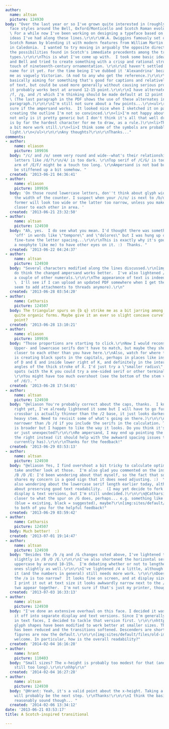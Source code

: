 ```yaml
---
author:
  name: altsan
  picture: 124930
body: "Over the last year or so I've grown quite interested in (roughly) nineteenth-century
  face styles around the Bell, Oxford/Monticello and Scotch Roman evolutionary tree.
  \ For a while now I've been working on designing a typeface based on some of the
  ideas I've had along these lines.\r\n\r\nW.A. Dwiggins famously set out to tame
  Scotch Roman by blending it with modern features from William Martin's work, resulting
  in Caledonia.  I wanted to try moving in arguably the opposite direction: exploring
  the possibilities found in Scotch's immediate precedents among the transitional
  types.\r\n\r\nThis is what I've come up with.  I took some basic ideas from Scotch
  and Bell and tried to create something with a crisp and rational structure but a
  touch of nineteenth-century ornamentation. \r\n\r\nI haven't settled on a final
  name for it yet. For the time being I've dubbed it 'Alexandrina' because it strikes
  me as vaguely Victorian. (A nod to any who get the reference.)\r\n\r\n[img:sites/default/files/old-images/alexandrina_5136.png]\r\n\r\nI'm
  basically aiming for something that's good for captions and relatively short snippets
  of text, but could be used more generally without causing serious problems.  I think
  it probably works best at around 12-15 point.\r\n\r\nI have alternate versions of
  /f, /g, and /t which I'm thinking should be made default at 12 point size and below.
  \ (The last paragraph in the PDF shows the use of these alternates in a 12-point
  paragraph.)\r\n\r\nI'm still not sure about a few points...\r\n<ul>\r\n<li>I'm not
  sure if the ampersand works.  It looked nice when I sketched it on paper, but after
  creating the outline I'm not so convinced.\r\n<li>I'm not happy about the @ sign...
  not only is it pretty generic but I don't think it's all that well drawn.  (This
  is by far the hardest character for me to draw, as a rule.)\r\n<li>The numbers need
  a bit more work still.\r\n<li>I think some of the symbols are probably a bit too
  light.\r\n</ul>\r\n\r\nAny thoughts?\r\n\r\nThanks..."
comments:
- author:
    name: eliason
    picture: 109936
  body: "/c/ and /o/ seem very round and wide--what's their relationship to bowled
    letters like /d/?\r\n/4/ is too dark. \r\nTop serif of /C/G/ is too light. Middle
    arm of /E/F/ might be a touch too long. \r\nAmpersand is not bad but could perhaps
    be stiffened up a bit somehow. "
  created: '2013-06-21 04:36:41'
- author:
    name: eliason
    picture: 109936
  body: 'On those round lowercase letters, don''t think about glyph width but rather
    the width of the counter. I suspect when your /c/o/ is next to /b/d/p/q/, the
    former will look too wide or the latter too narrow, unless you make those counters
    closer to each other in area. '
  created: '2013-06-21 23:32:50'
- author:
    name: altsan
    picture: 124930
  body: "Ah, yes.  I do see what you mean. I'd thought there was something faintly
    'off' in words like \"tempore\" and \"dolores\" but I was hung up on trying to
    fine-tune the letter spacing...\r\n\r\nThis is exactly why it's good (esp. for
    a neophyte like me) to have other eyes on it. :)  Thanks. "
  created: '2013-06-22 04:24:37'
- author:
    name: altsan
    picture: 124930
  body: "Several characters modified along the lines discussed.\r\n[img:sites/default/files/old-images/alexandrina1_4073.png]\r\n\r\nI
    do think the changed ampersand works better.  I've also lightened /4 and tweaked
    a couple of other numerals.\r\n\r\nThe appearance of text is indeed somewhat improved.
    \  I'll see if I can upload an updated PDF somewhere when I get the chance (can't
    seem to add attachments to threads anymore).\r\n"
  created: '2013-06-28 03:54:20'
- author:
    name: Catharsis
    picture: 124507
  body: The triangular spurs on {b q} strike me as a bit jarring among the otherwise
    quite organic forms. Maybe give it an ever so slight concave curve? And/or a finite-width
    point?
  created: '2013-06-28 13:10:21'
- author:
    name: eliason
    picture: 109936
  body: "Those proportions are starting to click.\r\nNow I would reconsider the serif-length.
    Upper- and lowercase serifs don't have to match, but maybe they should be a little
    closer to each other than you have here.\r\nAlso, watch for where too much bracketing
    is creating black spots in the capitals, perhaps in places like inside lower left
    of D and E and inside lower right of K, and definitely in the interior acute serif
    angles of the thick stroke of X. I'd just try a \"smaller radius\" curve in those
    spots (with the K you could try a one-sided serif or other terminal for the leg).
    \r\nYou might have too much overshoot (see the bottom of the stem vs. the bowl
    of /d/). "
  created: '2013-06-28 17:54:01'
- author:
    name: altsan
    picture: 124930
  body: "@eliason You're probably correct about the caps, thanks.  I know /4 isn't
    right yet, I've already lightened it some but I will have to go further.  (The
    crossbar is actually thinner than the /2 base, it just looks darker next to the
    heavy stem. Need to revisit some of what's going on there.)\r\n\r\n/o is slightly
    narrower than /b /d if you include the serifs in the calculation. The curve itself
    is broader but I happen to like the way it looks. Do you think it's a real problem,
    or just unexpected?\r\n\r\nRe ampersand, I may end up pointing the terminal to
    the right instead (it should help with the awkward spacing issues the character
    currently has).\r\n\r\nThanks for the feedback!"
  created: '2013-06-29 03:53:13'
- author:
    name: altsan
    picture: 124930
  body: "@eliason Yes, I find overshoot a bit tricky to calculate optimally.  I'll
    take another look at those.  I'm also glad you commented on the inside curve of
    /B /D /E: I'd been wondering about that myself, so the fact that somebody else
    shares my concern is a good sign that it does need adjusting. :)  \r\n\r\nI was
    also wondering about the lowercase serif length earlier today, although I'm concerned
    about preserving good text readability.  (I may yet decide to fork this into separate
    display & text versions, but I'm still undecided.)\r\n\r\n@Catharsis Something
    closer to what the spur on /G does, perhaps... e.g. something like the following
    (blue = existing, black = suggested), maybe?\r\n[img:sites/default/files/old-images/alexandrina2_5096.png]\r\n\r\nThanks
    to both of you for the helpful feedback!"
  created: '2013-06-29 03:59:42'
- author:
    name: Catharsis
    picture: 124507
  body: Much better!  :)
  created: '2013-07-01 19:14:47'
- author:
    name: altsan
    picture: 124930
  body: "Besides the /b /q and /& changes noted above, I've lightened the bracketing
    slightly in /B /D /E.\r\n\r\nI've also shortened the horizontal serifs on the
    uppercase by around 10-15%.  I'm debating whether or not to lengthen the lowercase
    ones slightly as well.\r\n\r\nI've lightened /4 a little, although I'm aware that
    it (and the numbers in general) still needs more work. \r\n\r\nDoes anyone think
    the /a is too narrow?  It looks fine on screen, and at display size, but when
    I print it out at text size it looks awkwardly narrow next to the /e when the
    two appear together.  I'm not sure if that's just my printer, though.\r\n\r\nhttp://www.altsan.org/creative/fonts/alexandrina130703.pdf"
  created: '2013-07-03 16:33:13'
- author:
    name: altsan
    picture: 124930
  body: "I've done an extensive overhaul on this face. I decided it was time to split
    it off into separate display and text versions. Since I'm generally more interested
    in text faces, I decided to tackle that version first. \r\n\r\nhttp://www.altsan.org/creative/fonts/alexandrinabk140131.pdf\r\n\r\nThe
    glyph shapes have been modified to work better at smaller sizes. The overall contrast
    has been reduced and the transitions softened. Descenders are shorter, and old-style
    figures are now the default.\r\n\r\n[img:sites/default/files/old-images/Aldra_Bk1_3853.png]\r\n[img:sites/default/files/old-images/Aldra_Bk2_3821.png]\r\n\r\nComments
    welcome. In particular, how is the overall readability?"
  created: '2014-02-04 16:16:28'
- author:
    name: hrant
    picture: 110403
  body: "Small sizes? The x-height is probably too modest for that (and the descenders
    still too long).\r\n\r\nhhp\r\n"
  created: '2014-02-04 16:27:28'
- author:
    name: altsan
    picture: 124930
  body: "@Hrant: Yeah, it's a valid point about the x-height. Taking a look at that
    will probably be the next step. \r\nThanks!\r\n\r\nI think the basic design is
    reasonably sound though... "
  created: '2014-02-06 13:34:12'
date: '2013-06-21 03:53:17'
title: A Scotch-inspired transitional

---
```

